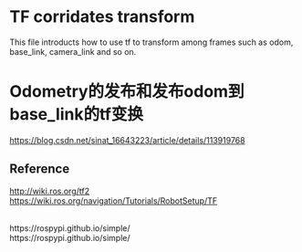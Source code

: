 # TF corridates transform
This file introducts how to use tf to transform among frames such as odom, base_link, camera_link and so on.
# Odometry的发布和发布odom到base_link的tf变换
https://blog.csdn.net/sinat_16643223/article/details/113919768




## Reference
http://wiki.ros.org/tf2
 <br>
https://wiki.ros.org/navigation/Tutorials/RobotSetup/TF
 <br>
 
 <br>
https://rospypi.github.io/simple/
 <br>
https://rospypi.github.io/simple/
